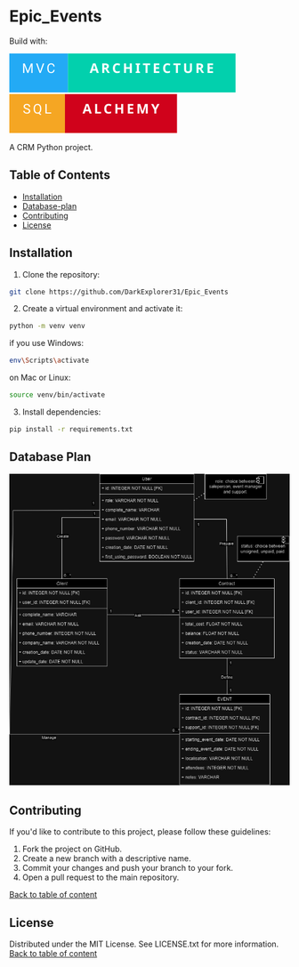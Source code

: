 # Epic_Events
Build with:

![built-with-MVC-Architecture](/badges/mvc-architecture.svg)
![built-with-SQLAlchemy](/badges/sql-alchemy.svg)

A CRM Python project. 

## Table of Contents
- [Installation](#installation)
- [Database-plan](#Database-plan)
- [Contributing](#contributing)
- [License](#license)

## Installation

1. Clone the repository:  
```bash
git clone https://github.com/DarkExplorer31/Epic_Events
```
2. Create a virtual environment and activate it:
```bash
python -m venv venv
```
if you use Windows:
```bash
env\Scripts\activate
```
on Mac or Linux:
```bash
source venv/bin/activate
```
3. Install dependencies:
```bash
pip install -r requirements.txt
```
## Database Plan
![Nom de l'image](MLD.png)

## Contributing
If you'd like to contribute to this project, please follow these guidelines:

1. Fork the project on GitHub.
2. Create a new branch with a descriptive name.
3. Commit your changes and push your branch to your fork.
4. Open a pull request to the main repository.

[Back to table of content](#table-of-contents)

## License
Distributed under the MIT License. See LICENSE.txt for more information.
[Back to table of content](#table-of-contents)